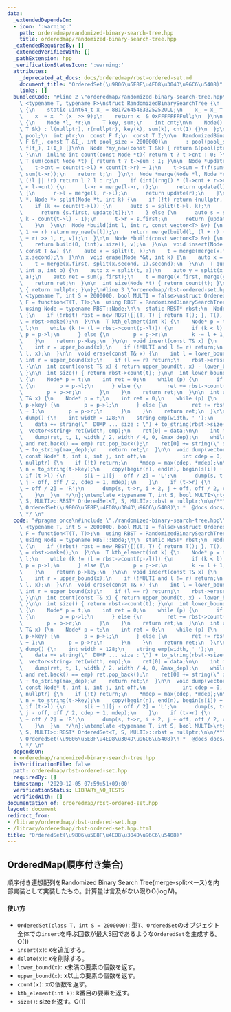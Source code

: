 ```yaml
---
data:
  _extendedDependsOn:
  - icon: ':warning:'
    path: orderedmap/randomized-binary-search-tree.hpp
    title: orderedmap/randomized-binary-search-tree.hpp
  _extendedRequiredBy: []
  _extendedVerifiedWith: []
  _pathExtension: hpp
  _verificationStatusIcon: ':warning:'
  attributes:
    _deprecated_at_docs: docs/orderedmap/rbst-ordered-set.md
    document_title: "OrderedSet(\u9806\u5E8F\u4ED8\u304D\u96C6\u5408)"
    links: []
  bundledCode: "#line 2 \"orderedmap/randomized-binary-search-tree.hpp\"\n\n\n\ntemplate\
    \ <typename T, typename F>\nstruct RandomizedBinarySearchTree {\n  uint64_t rng()\
    \ {\n    static uint64_t x_ = 88172645463325252ULL;\n    x_ = x_ ^ (x_ << 7);\n\
    \    x_ = x_ ^ (x_ >> 9);\n    return x_ & 0xFFFFFFFFull;\n  }\n\n  struct Node\
    \ {\n    Node *l, *r;\n    T key, sum;\n    int cnt;\n\n    Node() {}\n\n    Node(const\
    \ T &k) : l(nullptr), r(nullptr), key(k), sum(k), cnt(1) {}\n  };\n\n  vector<Node>\
    \ pool;\n  int ptr;\n  const F f;\n  const T I;\n\n  RandomizedBinarySearchTree(const\
    \ F &f_, const T &I_, int pool_size = 2000000)\n      : pool(pool_size), ptr(0),\
    \ f(f_), I(I_) {}\n\n  Node *my_new(const T &k) { return &(pool[ptr++] = Node(k));\
    \ }\n\n  inline int count(const Node *t){ return t ? t->cnt : 0; }\n\n  inline\
    \ T sum(const Node *t) { return t ? t->sum : I; }\n\n  Node *update(Node *t) {\n\
    \    t->cnt = count(t->l) + count(t->r) + 1;\n    t->sum = f(f(sum(t->l), t->key),\
    \ sum(t->r));\n    return t;\n  }\n\n  Node *merge(Node *l, Node *r) {\n    if\
    \ (!l || !r) return l ? l : r;\n    if (int((rng() * (l->cnt + r->cnt)) >> 32)\
    \ < l->cnt) {\n      l->r = merge(l->r, r);\n      return update(l);\n    } else\
    \ {\n      r->l = merge(l, r->l);\n      return update(r);\n    }\n  }\n\n  pair<Node\
    \ *, Node *> split(Node *t, int k) {\n    if (!t) return {nullptr, nullptr};\n\
    \    if (k <= count(t->l)) {\n      auto s = split(t->l, k);\n      t->l = s.second;\n\
    \      return {s.first, update(t)};\n    } else {\n      auto s = split(t->r,\
    \ k - count(t->l) - 1);\n      t->r = s.first;\n      return {update(t), s.second};\n\
    \    }\n  }\n\n  Node *build(int l, int r, const vector<T> &v) {\n    if (l +\
    \ 1 >= r) return my_new(v[l]);\n    return merge(build(l, (l + r) >> 1, v), build((l\
    \ + r) >> 1, r, v));\n  }\n\n  Node *build(const vector<T> &v) {\n    ptr = 0;\n\
    \    return build(0, (int)v.size(), v);\n  }\n\n  void insert(Node *&t, int k,\
    \ const T &v) {\n    auto x = split(t, k);\n    t = merge(merge(x.first, my_new(v)),\
    \ x.second);\n  }\n\n  void erase(Node *&t, int k) {\n    auto x = split(t, k);\n\
    \    t = merge(x.first, split(x.second, 1).second);\n  }\n\n  T query(Node *&t,\
    \ int a, int b) {\n    auto x = split(t, a);\n    auto y = split(x.second, b -\
    \ a);\n    auto ret = sum(y.first);\n    t = merge(x.first, merge(y.first, y.second));\n\
    \    return ret;\n  }\n\n  int size(Node *t) { return count(t); }\n\n  Node *make()\
    \ { return nullptr; }\n};\n#line 3 \"orderedmap/rbst-ordered-set.hpp\"\n\ntemplate\
    \ <typename T, int S = 2000000, bool MULTI = false>\nstruct OrderedSet {\n  using\
    \ F = function<T(T, T)>;\n  using RBST = RandomizedBinarySearchTree<T, F>;\n \
    \ using Node = typename RBST::Node;\n\n  static RBST* rbst;\n  Node* t;\n\n  OrderedSet()\
    \ {\n    if (!rbst) rbst = new RBST([](T, T) { return T(); }, T(), S);\n    t\
    \ = rbst->make();\n  }\n\n  T kth_element(int k) {\n    Node* p = t;\n    int\
    \ l;\n    while (k != (l = rbst->count(p->l))) {\n      if (k < l) {\n       \
    \ p = p->l;\n      } else {\n        p = p->r;\n        k -= l + 1;\n      }\n\
    \    }\n    return p->key;\n  }\n\n  void insert(const T& x) {\n    int l = lower_bound(x);\n\
    \    int r = upper_bound(x);\n    if (!MULTI and l != r) return;\n    rbst->insert(t,\
    \ l, x);\n  }\n\n  void erase(const T& x) {\n    int l = lower_bound(x);\n   \
    \ int r = upper_bound(x);\n    if (l == r) return;\n    rbst->erase(t, l);\n \
    \ }\n\n  int count(const T& x) { return upper_bound(t, x) - lower_bound(t, x);\
    \ }\n\n  int size() { return rbst->count(t); }\n\n  int lower_bound(const T& x)\
    \ {\n    Node* p = t;\n    int ret = 0;\n    while (p) {\n      if (x <= p->key)\
    \ {\n        p = p->l;\n      } else {\n        ret += rbst->count(p->l) + 1;\n\
    \        p = p->r;\n      }\n    }\n    return ret;\n  }\n\n  int upper_bound(const\
    \ T& x) {\n    Node* p = t;\n    int ret = 0;\n    while (p) {\n      if (x <\
    \ p->key) {\n        p = p->l;\n      } else {\n        ret += rbst->count(p->l)\
    \ + 1;\n        p = p->r;\n      }\n    }\n    return ret;\n  }\n\n  /*\n  vector<string>\
    \ dump() {\n    int width = 128;\n    string emp(width, ' ');\n    string data;\n\
    \    data += string(\"  DUMP ... size : \") + to_string(rbst->size(t));\n\n  \
    \  vector<string> ret(width, emp);\n    ret[0] = data;\n\n    int max_dep = 0;\n\
    \    dump(ret, t, 1, width / 2, width / 4, 0, &max_dep);\n    while (ret.size()\
    \ and ret.back() == emp) ret.pop_back();\n    ret[0] += string(\" depth : \")\
    \ + to_string(max_dep);\n    return ret;\n  }\n\n  void dump(vector<string>& s,\
    \ const Node* t, int i, int j, int off,\n            int cdep = 0, int* mdep =\
    \ nullptr) {\n    if (!t) return;\n    *mdep = max(cdep, *mdep);\n\n    string\
    \ n = to_string(t->key);\n    copy(begin(n), end(n), begin(s[i]) + j);\n\n   \
    \ if (t->l) {\n      s[i + 1][j - off / 2] = 'L';\n      dump(s, t->l, i + 2,\
    \ j - off, off / 2, cdep + 1, mdep);\n    }\n    if (t->r) {\n      s[i + 1][j\
    \ + off / 2] = 'R';\n      dump(s, t->r, i + 2, j + off, off / 2, cdep + 1, mdep);\n\
    \    }\n  }\n  */\n};\ntemplate <typename T, int S, bool MULTI>\ntypename OrderedSet<T,\
    \ S, MULTI>::RBST* OrderedSet<T, S, MULTI>::rbst = nullptr;\n\n/**\n *  @brief\
    \ OrderedSet(\u9806\u5E8F\u4ED8\u304D\u96C6\u5408)\n *  @docs docs/orderedmap/rbst-ordered-set.md\n\
    \ */ \n"
  code: "#pragma once\n#include \"./randomized-binary-search-tree.hpp\"\n\ntemplate\
    \ <typename T, int S = 2000000, bool MULTI = false>\nstruct OrderedSet {\n  using\
    \ F = function<T(T, T)>;\n  using RBST = RandomizedBinarySearchTree<T, F>;\n \
    \ using Node = typename RBST::Node;\n\n  static RBST* rbst;\n  Node* t;\n\n  OrderedSet()\
    \ {\n    if (!rbst) rbst = new RBST([](T, T) { return T(); }, T(), S);\n    t\
    \ = rbst->make();\n  }\n\n  T kth_element(int k) {\n    Node* p = t;\n    int\
    \ l;\n    while (k != (l = rbst->count(p->l))) {\n      if (k < l) {\n       \
    \ p = p->l;\n      } else {\n        p = p->r;\n        k -= l + 1;\n      }\n\
    \    }\n    return p->key;\n  }\n\n  void insert(const T& x) {\n    int l = lower_bound(x);\n\
    \    int r = upper_bound(x);\n    if (!MULTI and l != r) return;\n    rbst->insert(t,\
    \ l, x);\n  }\n\n  void erase(const T& x) {\n    int l = lower_bound(x);\n   \
    \ int r = upper_bound(x);\n    if (l == r) return;\n    rbst->erase(t, l);\n \
    \ }\n\n  int count(const T& x) { return upper_bound(t, x) - lower_bound(t, x);\
    \ }\n\n  int size() { return rbst->count(t); }\n\n  int lower_bound(const T& x)\
    \ {\n    Node* p = t;\n    int ret = 0;\n    while (p) {\n      if (x <= p->key)\
    \ {\n        p = p->l;\n      } else {\n        ret += rbst->count(p->l) + 1;\n\
    \        p = p->r;\n      }\n    }\n    return ret;\n  }\n\n  int upper_bound(const\
    \ T& x) {\n    Node* p = t;\n    int ret = 0;\n    while (p) {\n      if (x <\
    \ p->key) {\n        p = p->l;\n      } else {\n        ret += rbst->count(p->l)\
    \ + 1;\n        p = p->r;\n      }\n    }\n    return ret;\n  }\n\n  /*\n  vector<string>\
    \ dump() {\n    int width = 128;\n    string emp(width, ' ');\n    string data;\n\
    \    data += string(\"  DUMP ... size : \") + to_string(rbst->size(t));\n\n  \
    \  vector<string> ret(width, emp);\n    ret[0] = data;\n\n    int max_dep = 0;\n\
    \    dump(ret, t, 1, width / 2, width / 4, 0, &max_dep);\n    while (ret.size()\
    \ and ret.back() == emp) ret.pop_back();\n    ret[0] += string(\" depth : \")\
    \ + to_string(max_dep);\n    return ret;\n  }\n\n  void dump(vector<string>& s,\
    \ const Node* t, int i, int j, int off,\n            int cdep = 0, int* mdep =\
    \ nullptr) {\n    if (!t) return;\n    *mdep = max(cdep, *mdep);\n\n    string\
    \ n = to_string(t->key);\n    copy(begin(n), end(n), begin(s[i]) + j);\n\n   \
    \ if (t->l) {\n      s[i + 1][j - off / 2] = 'L';\n      dump(s, t->l, i + 2,\
    \ j - off, off / 2, cdep + 1, mdep);\n    }\n    if (t->r) {\n      s[i + 1][j\
    \ + off / 2] = 'R';\n      dump(s, t->r, i + 2, j + off, off / 2, cdep + 1, mdep);\n\
    \    }\n  }\n  */\n};\ntemplate <typename T, int S, bool MULTI>\ntypename OrderedSet<T,\
    \ S, MULTI>::RBST* OrderedSet<T, S, MULTI>::rbst = nullptr;\n\n/**\n *  @brief\
    \ OrderedSet(\u9806\u5E8F\u4ED8\u304D\u96C6\u5408)\n *  @docs docs/orderedmap/rbst-ordered-set.md\n\
    \ */ \n"
  dependsOn:
  - orderedmap/randomized-binary-search-tree.hpp
  isVerificationFile: false
  path: orderedmap/rbst-ordered-set.hpp
  requiredBy: []
  timestamp: '2020-12-05 07:59:51+09:00'
  verificationStatus: LIBRARY_NO_TESTS
  verifiedWith: []
documentation_of: orderedmap/rbst-ordered-set.hpp
layout: document
redirect_from:
- /library/orderedmap/rbst-ordered-set.hpp
- /library/orderedmap/rbst-ordered-set.hpp.html
title: "OrderedSet(\u9806\u5E8F\u4ED8\u304D\u96C6\u5408)"
---
```

## OrderedMap(順序付き集合)

順序付き連想配列をRandomized Binary Search Tree(merge-splitベース)を内部実装として実装したもの。計算量は言及がない限り$\mathrm{O}(\log N)$。

#### 使い方

- `OrderedSet(class T, int S = 2000000)`: 型`T`、`OrderedSet`のオブジェクト全体での`insert`を呼ぶ回数が最大S回であるような`OrderedSet`を生成する。$\mathrm{O}(1)$
- `insert(x)`: xを追加する。
- `delete(x)`: xを削除する。
- `lower_bound(x)`: x未満の要素の個数を返す。
- `upper_bound(x)`: x以上の要素の個数を返す。
- `count(x)`: xの個数を返す。
- `kth_element(int k)`: k番目の要素を返す。
- `size()`: sizeを返す。$\mathrm{O}(1)$
